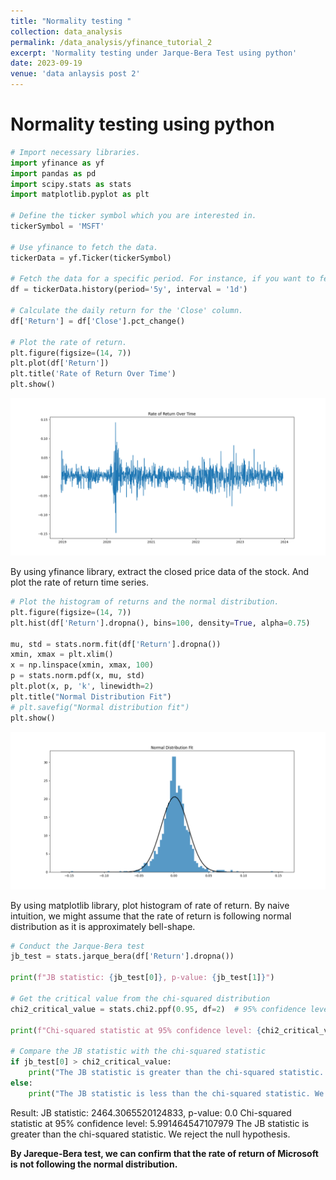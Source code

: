 ```yaml
---
title: "Normality testing "
collection: data_analysis
permalink: /data_analysis/yfinance_tutorial_2
excerpt: 'Normality testing under Jarque-Bera Test using python'
date: 2023-09-19
venue: 'data anlaysis post 2'
---
```


# Normality testing using python

```python
# Import necessary libraries.
import yfinance as yf
import pandas as pd
import scipy.stats as stats
import matplotlib.pyplot as plt

# Define the ticker symbol which you are interested in.
tickerSymbol = 'MSFT'

# Use yfinance to fetch the data.
tickerData = yf.Ticker(tickerSymbol)

# Fetch the data for a specific period. For instance, if you want to fetch the data for the last 5 years, do as follows:
df = tickerData.history(period='5y', interval = '1d')

# Calculate the daily return for the 'Close' column.
df['Return'] = df['Close'].pct_change()

# Plot the rate of return.
plt.figure(figsize=(14, 7))
plt.plot(df['Return'])
plt.title('Rate of Return Over Time')
plt.show()
```

![Daily%20return%20times%20series.png](https://github.com/Anderson-Shin/anderson-shin.github.io/blob/master/images/Daily%20return%20times%20series.png?raw=true)

By using yfinance library, extract the closed price data of the stock. And plot the rate of return time series.

```python
# Plot the histogram of returns and the normal distribution.
plt.figure(figsize=(14, 7))
plt.hist(df['Return'].dropna(), bins=100, density=True, alpha=0.75)

mu, std = stats.norm.fit(df['Return'].dropna())
xmin, xmax = plt.xlim()
x = np.linspace(xmin, xmax, 100)
p = stats.norm.pdf(x, mu, std)
plt.plot(x, p, 'k', linewidth=2)
plt.title("Normal Distribution Fit")
# plt.savefig("Normal distribution fit")
plt.show()

```

![Normal%20distribution%20fit.png](https://github.com/Anderson-Shin/anderson-shin.github.io/blob/master/images/Normal%20distribution%20fit.png?raw=true)

By using matplotlib library, plot histogram of rate of return. By naive intuition, we might assume that the rate of return is following normal distribution as it is approximately bell-shape. 

```python
# Conduct the Jarque-Bera test
jb_test = stats.jarque_bera(df['Return'].dropna())

print(f"JB statistic: {jb_test[0]}, p-value: {jb_test[1]}")

# Get the critical value from the chi-squared distribution
chi2_critical_value = stats.chi2.ppf(0.95, df=2)  # 95% confidence level

print(f"Chi-squared statistic at 95% confidence level: {chi2_critical_value}")

# Compare the JB statistic with the chi-squared statistic
if jb_test[0] > chi2_critical_value:
    print("The JB statistic is greater than the chi-squared statistic. We reject the null hypothesis.")
else:
    print("The JB statistic is less than the chi-squared statistic. We fail to reject the null hypothesis.")

```
Result:
JB statistic: 2464.3065520124833, p-value: 0.0
Chi-squared statistic at 95% confidence level: 5.991464547107979
The JB statistic is greater than the chi-squared statistic. We reject the null hypothesis.

**By Jareque-Bera test, we can confirm that the rate of return of Microsoft is not following the normal distribution.**